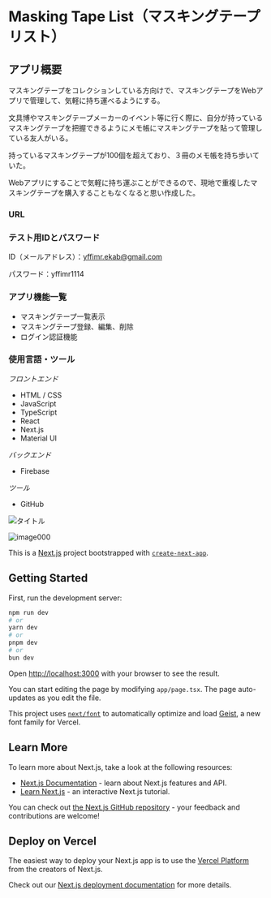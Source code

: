# Masking Tape List（マスキングテープリスト）

## アプリ概要

マスキングテープをコレクションしている方向けで、マスキングテープをWebアプリで管理して、気軽に持ち運べるようにする。

文具博やマスキングテープメーカーのイベント等に行く際に、自分が持っているマスキングテープを把握できるようにメモ帳にマスキングテープを貼って管理している友人がいる。

持っているマスキングテープが100個を超えており、３冊のメモ帳を持ち歩いていた。

Webアプリにすることで気軽に持ち運ぶことができるので、現地で重複したマスキングテープを購入することもなくなると思い作成した。

### URL

### テスト用IDとパスワード

ID（メールアドレス）：yffimr.ekab@gmail.com

パスワード：yffimr1114

### アプリ機能一覧
- マスキングテープ一覧表示
- マスキングテープ登録、編集、削除
- ログイン認証機能

### 使用言語・ツール
*フロントエンド*
- HTML / CSS
- JavaScript
- TypeScript
- React
- Next.js
- Material UI

*バックエンド*
- Firebase

*ツール*
- GitHub


![タイトル](https://github.com/user-attachments/assets/1f388bd5-3151-4771-ad4e-ecbb4f89641a)

![image000](https://github.com/user-attachments/assets/09fc5f68-4ba3-4e5a-a6c4-fa17e2f3d8ca)


This is a [Next.js](https://nextjs.org) project bootstrapped with [`create-next-app`](https://nextjs.org/docs/app/api-reference/cli/create-next-app).


## Getting Started

First, run the development server:

```bash
npm run dev
# or
yarn dev
# or
pnpm dev
# or
bun dev
```

Open [http://localhost:3000](http://localhost:3000) with your browser to see the result.

You can start editing the page by modifying `app/page.tsx`. The page auto-updates as you edit the file.

This project uses [`next/font`](https://nextjs.org/docs/app/building-your-application/optimizing/fonts) to automatically optimize and load [Geist](https://vercel.com/font), a new font family for Vercel.

## Learn More

To learn more about Next.js, take a look at the following resources:

- [Next.js Documentation](https://nextjs.org/docs) - learn about Next.js features and API.
- [Learn Next.js](https://nextjs.org/learn) - an interactive Next.js tutorial.

You can check out [the Next.js GitHub repository](https://github.com/vercel/next.js) - your feedback and contributions are welcome!

## Deploy on Vercel

The easiest way to deploy your Next.js app is to use the [Vercel Platform](https://vercel.com/new?utm_medium=default-template&filter=next.js&utm_source=create-next-app&utm_campaign=create-next-app-readme) from the creators of Next.js.

Check out our [Next.js deployment documentation](https://nextjs.org/docs/app/building-your-application/deploying) for more details.
